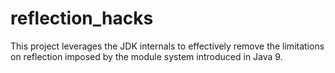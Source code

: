 # reflection_hacks

This project leverages the JDK internals to effectively remove the limitations on reflection imposed by the module system introduced in Java 9. 
